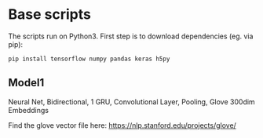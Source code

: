 # Base scripts

The scripts run on Python3. First step is to download dependencies (eg. via pip):
```
pip install tensorflow numpy pandas keras h5py
```

## Model1
Neural Net, Bidirectional, 1 GRU, Convolutional Layer, Pooling, Glove 300dim Embeddings

Find the glove vector file here: https://nlp.stanford.edu/projects/glove/
